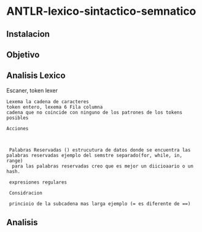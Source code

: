 # ANTLR-lexico-sintactico-semnatico

## Instalacion

## Objetivo

## Analisis Lexico

  Escaner, token lexer

    Lexema la cadena de caracteres
    token entero, lexema 6 Fila columna
    cadena que no coincide con ninguno de los patrones de los tokens posibles

    Acciones



     Palabras Reservadas () estrucutura de datos donde se encuentra las palabras reservadas ejemplo del semstre separado(for, while, in, range)
      para las palabras reservadas creo que es mejor un diicioaario o un hash. 
    
     expresiones regulares 

     Considracion 

     princioio de la subcadena mas larga ejemplo (= es diferente de ==)

     
     
## Analisis   

